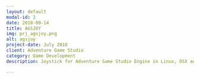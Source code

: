```yaml
---
layout: default
modal-id: 2
date: 2018-09-14
title: AGSJOY
img: prj_agsjoy.png
alt: agsjoy
project-date: July 2018
client: Adventure Game Studio
category: Game Development
description: Joystick for Adventure Game Studio Engine in Linux, OSX and Windows, based on SDL2. Reverse engineered version of the plugin, based on code started by qptain_Nemo, compatible with Wyz agsjoy, builds on the cloud.

---
```

